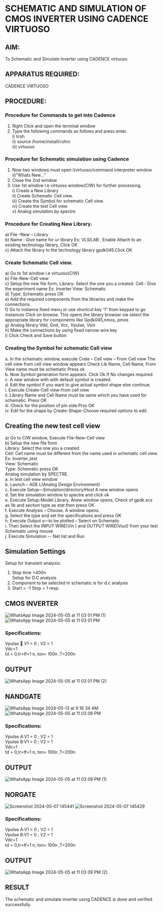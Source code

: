 # SCHEMATIC AND SIMULATION OF CMOS INVERTER USING CADENCE VIRTUOSO

## AIM: 
   To Schematic and Simulate Inverter using CADENCE virtuoso. 
## APPARATUS REQUIRED: 
   CADENCE VIRTUOSO 
## PROCEDURE: 
### Procedure for Commands to get into Cadence<br>
1.	Right Click and open the terminal window<br>
2.	Type the following commands as follows and press enter.<br>
    i)	tcsh<br>
    ii)	source /home/install/cshrc<br>
    iii)	virtuoso <br>
### Procedure for Schematic simulation using Cadence<br>
1.	Now two windows must open i)virtuoso/command interpreter window ii)”Whats New…"<br>
2.	Close the 2nd window<br>
3.	Use 1st window i.e virtuoso window(CIW) for further processing.<br>
i)	Create a New Library<br>
ii)	Create Schematic Cell view.<br>
iii)	Create the Symbol for schematic Cell view.<br>
iv)	Create the test Cell view.<br>
v)	Analog simulation by spectre<br>
### Procedure for Creating New Library.<br>
a)	File –New – Library<br>
b)	Name : Give name for ur library Ex: VLSILAB , Enable Attach to an existing technology library, Click OK<br>
c)	Attach the library to the technology library gpdk045.Click OK<br>
### Create Schematic Cell view.
a)	Go to 1st window i.e virtuoso(CIW)<br>
b)	File-New-Cell view<br>
c)	Setup the new file form, Library: Select the one you a created. Cell : Give the experiment name Ex: Inverter View: Schematic<br>
d)	Type: Schematic press OK<br>
e)	Add the required components from the libraries and make the connections.<br>
f)	Go to instance fixed menu or use shortcut key “I” from keypad to go instances Click on browse. This opens the library browser ow select the appropriate library for components like Gpdk045,nmos, pmos<br>
g)	Analog library	Vdd, Gnd, Vcc, Vpulse, Vsin<br>
h)	Make the connections by using fixed narrow wire key<br>
i)	Click Check and Save button<br>
### Creating the Symbol for schematic Cell view
a.	In the schematic window, execute
Crate – Cell view – From Cell view
The cell view from cell view window appears
Check Lib Name, Cell Name, From View name must be schematic Press ok<br>
b.	Now Symbol generation form appears. Click Ok If No changes required<br>
c.	A new window with with default symbol is created.<br>
d.	Edit the symbol if you want to give actual symbol shape else continue.<br>
    i.	Execute Create-Cell view-from cell view<br>
    ii.	Library Name and Cell Name must be same which you have used for schematic. Press OK<br>
    iii.	Check for the position of pin side.Prss OK<br>
    iv.	Edit for the shape by Create-Shape-Choose required options to edit.<br>
## Creating the new test cell view<br>
a)	Go to CIW window, Execute File-New-Cell view<br>
b)	Setup the new file form<br>
Library: Select the one you a created.<br>
Cell: Cell name must be different from the name used in schematic cell view. Ex: Inverter_test<br>
View: Schematic<br>
Type: Schematic  press OK<br>
Analog simulation by SPECTRE.<br>
a.	In test cell view window<br>
b.	Launch – ADE L(Analog Design Environment)<br>
c.	Execute Setup—Simulation/directory/Host A new window opens<br>
d.	Set the simulation window to spectre and click ok<br>
e.	Execute Setup-Model Library. Anew window opens, Check of gpdk.scs as lib and section type as stat then press OK.<br>
f.	Execute Analysis – Choose. A window opens.<br>
g.	Select the type and set the specifications and press OK<br>
h.	Execute Output s—to be plotted – Select on Schematic<br>
i.	Then Select the INPUT WIRE(Vin ) and OUTPUT WIRE(Vout) from your test Schematic using mouse<br>
j.	Execute Simulation -- Net list and Run<br>
## Simulation Settings<br>
Setup for transient analysis:<br>
1.	Stop time =400n<br>
Setup for D.C analysis<br>
1.	Component to be selected in schematic is	for d.c analysis<br>
2.	Start = -1 Stop = 1 resp.<br>

## CMOS INVERTER
![WhatsApp Image 2024-05-05 at 11 03 01 PM (1)](https://github.com/Sricharumathy/VLSI-LAB-EXP-6/assets/159044760/ada8a816-eeeb-4a7c-a170-00a44adfff79)
![WhatsApp Image 2024-05-05 at 11 03 01 PM](https://github.com/Sricharumathy/VLSI-LAB-EXP-6/assets/159044760/cb562e23-d165-40d8-9f01-a5ced71df7b8)
### Specifications:
Vpulse 	V1 = 0 ;	V2 = 1<br>
Vdc=1<br>
td = 0,tr=tf=1 n, ton= 100n ,T=200n<br>
## OUTPUT
![WhatsApp Image 2024-05-05 at 11 03 01 PM (2)](https://github.com/Sricharumathy/VLSI-LAB-EXP-6/assets/159044760/94659468-32bc-4e04-97c7-e62901079e98)
## NANDGATE
![WhatsApp Image 2024-05-13 at 9 16 34 AM](https://github.com/Sricharumathy/VLSI-LAB-EXP-6/assets/159044760/35c276ea-ab90-4918-b30c-238c59a27c43)
![WhatsApp Image 2024-05-05 at 11 03 08 PM](https://github.com/Sricharumathy/VLSI-LAB-EXP-6/assets/159044760/3ce118d9-70f4-4b86-a9ee-2959df2f50e2)
### Specifications:
Vpulse A:V1 = 0 ;	V2 = 1<br>
Vpulse B:V1 = 0 ; V2 = 1<br>
Vdc=1<br>
td = 0,tr=tf=1 n, ton= 100n ,T=200n<br>
## OUTPUT
![WhatsApp Image 2024-05-05 at 11 03 09 PM (1)](https://github.com/Sricharumathy/VLSI-LAB-EXP-6/assets/159044760/1838d18b-94d7-4360-b526-58ab923cd972)
## NORGATE
![Screenshot 2024-05-07 145441](https://github.com/Sricharumathy/VLSI-LAB-EXP-6/assets/159044760/a2dc644a-212d-48ce-a99f-e95a0bc4a1c6)
![Screenshot 2024-05-07 145429](https://github.com/Sricharumathy/VLSI-LAB-EXP-6/assets/159044760/9164cf17-408b-4441-9062-13859c20a6b3)
### Specifications:
Vpulse A:V1 = 0 ;	V2 = 1<br>
Vpulse B:V1 = 0 ; V2 = 1<br>
Vdc=1<br>
td = 0,tr=tf=1 n, ton= 100n ,T=200n<br>
## OUTPUT
![WhatsApp Image 2024-05-05 at 11 03 09 PM (2)](https://github.com/Sricharumathy/VLSI-LAB-EXP-6/assets/159044760/3caac581-7b26-4528-b8ca-174761ccfe31)
## RESULT
The schematic and simulate inverter using CADENCE is done and  verified successfully.




